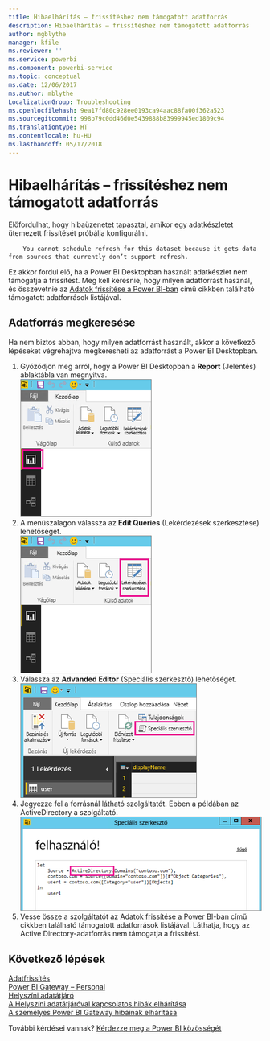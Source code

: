 ```yaml
---
title: Hibaelhárítás – frissítéshez nem támogatott adatforrás
description: Hibaelhárítás – frissítéshez nem támogatott adatforrás
author: mgblythe
manager: kfile
ms.reviewer: ''
ms.service: powerbi
ms.component: powerbi-service
ms.topic: conceptual
ms.date: 12/06/2017
ms.author: mblythe
LocalizationGroup: Troubleshooting
ms.openlocfilehash: 9ea17fd80c928ee0193ca94aac88fa00f362a523
ms.sourcegitcommit: 998b79c0dd46d0e5439888b83999945ed1809c94
ms.translationtype: HT
ms.contentlocale: hu-HU
ms.lasthandoff: 05/17/2018
---
```

# <a name="troubleshooting-unsupported-data-source-for-refresh"></a>Hibaelhárítás – frissítéshez nem támogatott adatforrás
Előfordulhat, hogy hibaüzenetet tapasztal, amikor egy adatkészletet ütemezett frissítését próbálja konfigurálni.

        You cannot schedule refresh for this dataset because it gets data from sources that currently don’t support refresh.

Ez akkor fordul elő, ha a Power BI Desktopban használt adatkészlet nem támogatja a frissítést. Meg kell keresnie, hogy milyen adatforrást használ, és összevetnie az [Adatok frissítése a Power BI-ban](refresh-data.md) című cikkben található támogatott adatforrások listájával. 

## <a name="find-the-data-source"></a>Adatforrás megkeresése
Ha nem biztos abban, hogy milyen adatforrást használt, akkor a következő lépéseket végrehajtva megkeresheti az adatforrást a Power BI Desktopban.  

1. Győződjön meg arról, hogy a Power BI Desktopban a **Report** (Jelentés) ablaktábla van megnyitva.  
   ![](media/service-admin-troubleshoot-unsupported-data-source-for-refresh/tshoot-report-pane.png)
2. A menüszalagon válassza az **Edit Queries** (Lekérdezések szerkesztése) lehetőséget.  
   ![](media/service-admin-troubleshoot-unsupported-data-source-for-refresh/tshoot-edit-queries.png)
3. Válassza az **Advanded Editor** (Speciális szerkesztő) lehetőséget.  
   ![](media/service-admin-troubleshoot-unsupported-data-source-for-refresh/tshoot-advanced-editor.png)
4. Jegyezze fel a forrásnál látható szolgáltatót.  Ebben a példában az ActiveDirectory a szolgáltató.  
   ![](media/service-admin-troubleshoot-unsupported-data-source-for-refresh/tshoot-provider.png)
5. Vesse össze a szolgáltatót az [Adatok frissítése a Power BI-ban](refresh-data.md) című cikkben található támogatott adatforrások listájával.  Láthatja, hogy az Active Directory-adatforrás nem támogatja a frissítést.  

## <a name="next-steps"></a>Következő lépések
[Adatfrissítés](refresh-data.md)  
[Power BI Gateway – Personal](personal-gateway.md)  
[Helyszíni adatátjáró](service-gateway-onprem.md)  
[A Helyszíni adatátjáróval kapcsolatos hibák elhárítása](service-gateway-onprem-tshoot.md)  
[A személyes Power BI Gateway hibáinak elhárítása](service-admin-troubleshooting-power-bi-personal-gateway.md)  

További kérdései vannak? [Kérdezze meg a Power BI közösségét](http://community.powerbi.com/)

